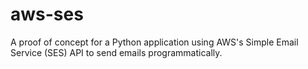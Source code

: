 # aws-ses
A proof of concept for a Python application using AWS's Simple Email Service (SES) API to send emails programmatically.

